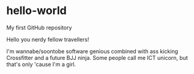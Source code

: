 # hello-world
My first GitHub repository 

Hello you nerdy fellow travellers! 

I'm wannabe/soontobe software genious combined with ass kicking Crossfitter and a future BJJ ninja. Some people call me ICT unicorn, but that's only 'cause I'm a girl. 
